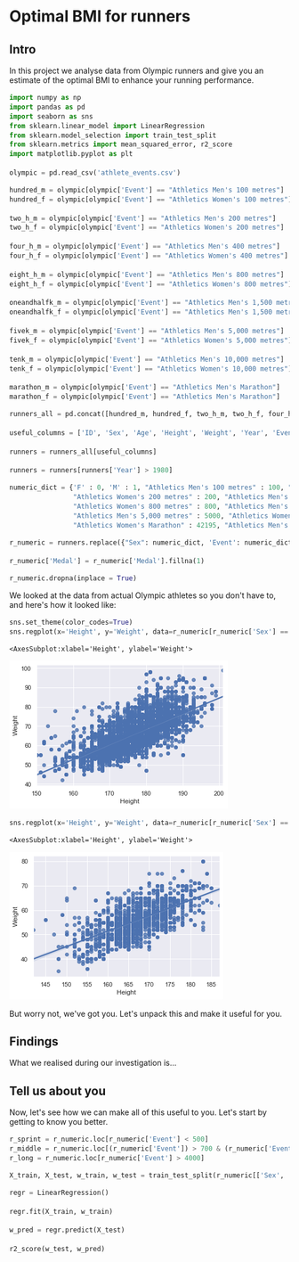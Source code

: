 # Optimal BMI for runners

## Intro

In this project we analyse data from Olympic runners and give you an estimate of the optimal BMI to enhance your running performance.


```python
import numpy as np
import pandas as pd
import seaborn as sns
from sklearn.linear_model import LinearRegression
from sklearn.model_selection import train_test_split
from sklearn.metrics import mean_squared_error, r2_score
import matplotlib.pyplot as plt

olympic = pd.read_csv('athlete_events.csv')
```


```python
hundred_m = olympic[olympic['Event'] == "Athletics Men's 100 metres"]
hundred_f = olympic[olympic['Event'] == "Athletics Women's 100 metres"]

two_h_m = olympic[olympic['Event'] == "Athletics Men's 200 metres"]
two_h_f = olympic[olympic['Event'] == "Athletics Women's 200 metres"]

four_h_m = olympic[olympic['Event'] == "Athletics Men's 400 metres"]
four_h_f = olympic[olympic['Event'] == "Athletics Women's 400 metres"]

eight_h_m = olympic[olympic['Event'] == "Athletics Men's 800 metres"]
eight_h_f = olympic[olympic['Event'] == "Athletics Women's 800 metres"]

oneandhalfk_m = olympic[olympic['Event'] == "Athletics Men's 1,500 metres"]
oneandhalfk_f = olympic[olympic['Event'] == "Athletics Men's 1,500 metres"]

fivek_m = olympic[olympic['Event'] == "Athletics Men's 5,000 metres"]
fivek_f = olympic[olympic['Event'] == "Athletics Women's 5,000 metres"]

tenk_m = olympic[olympic['Event'] == "Athletics Men's 10,000 metres"]
tenk_f = olympic[olympic['Event'] == "Athletics Women's 10,000 metres"]

marathon_m = olympic[olympic['Event'] == "Athletics Men's Marathon"]
marathon_f = olympic[olympic['Event'] == "Athletics Men's Marathon"]
```


```python
runners_all = pd.concat([hundred_m, hundred_f, two_h_m, two_h_f, four_h_m, four_h_f, eight_h_m, eight_h_f, oneandhalfk_m, oneandhalfk_f, fivek_m, fivek_f, tenk_m, tenk_f, marathon_m, marathon_f])

useful_columns = ['ID', 'Sex', 'Age', 'Height', 'Weight', 'Year', 'Event', 'Medal']

runners = runners_all[useful_columns]

runners = runners[runners['Year'] > 1980]
```


```python
numeric_dict = {'F' : 0, 'M' : 1, "Athletics Men's 100 metres" : 100, "Athletics Women's 100 metres" : 100, "Athletics Men's 200 metres" : 200, \
                "Athletics Women's 200 metres" : 200, "Athletics Men's 400 metres" : 400, "Athletics Women's 400 metres" : 400, "Athletics Men's 800 metres" : 800, \
                "Athletics Women's 800 metres" : 800, "Athletics Men's 1,500 metres" : 1500, "Athletics Women's 1,500 metres" : 1500,  "Athletics Women's 5,000 metres" : 5000, \
                "Athletics Men's 5,000 metres" : 5000, "Athletics Women's 10,000 metres" : 10000, "Athletics Men's 10,000 metres" : 10000, \
                "Athletics Women's Marathon" : 42195, "Athletics Men's Marathon" : 42195, 'Bronze' : 2, 'Silver' : 3, 'Gold' : 4, 'NaN' : 1}
```


```python
r_numeric = runners.replace({"Sex": numeric_dict, 'Event': numeric_dict, 'Medal': numeric_dict})

r_numeric['Medal'] = r_numeric['Medal'].fillna(1)
```


```python
r_numeric.dropna(inplace = True)
```

We looked at the data from actual Olympic athletes so you don't have to, and here's how it looked like:


```python
sns.set_theme(color_codes=True)
sns.regplot(x='Height', y='Weight', data=r_numeric[r_numeric['Sex'] == 1])
```




    <AxesSubplot:xlabel='Height', ylabel='Weight'>




    
![png](output_8_1.png)
    



```python
sns.regplot(x='Height', y='Weight', data=r_numeric[r_numeric['Sex'] == 0])
```




    <AxesSubplot:xlabel='Height', ylabel='Weight'>




    
![png](output_9_1.png)
    


But worry not, we've got you. Let's unpack this and make it useful for you.

## Findings

What we realised during our investigation is...

## Tell us about you

Now, let's see how we can make all of this useful to you. Let's start by getting to know you better.


```python
r_sprint = r_numeric.loc[r_numeric['Event'] < 500]
r_middle = r_numeric.loc[(r_numeric['Event']) > 700 & (r_numeric['Event'] < 1600)]
r_long = r_numeric.loc[r_numeric['Event'] > 4000]
```


```python
X_train, X_test, w_train, w_test = train_test_split(r_numeric[['Sex', 'Age','Height', 'Year', 'Event','Medal']], r_numeric['Weight'], random_state = 42, test_size = 0.2)
```


```python
regr = LinearRegression()

regr.fit(X_train, w_train)

w_pred = regr.predict(X_test)

r2_score(w_test, w_pred)
```


```python

```
